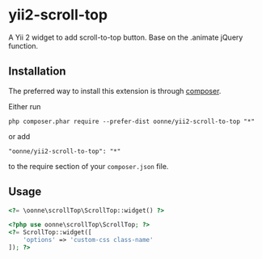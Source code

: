 yii2-scroll-top
=====================
A Yii 2 widget to add scroll-to-top button. Base on the .animate jQuery function.

Installation
------------
The preferred way to install this extension is through [composer](http://getcomposer.org/download/).

Either run

```
php composer.phar require --prefer-dist oonne/yii2-scroll-to-top "*"
```

or add

```
"oonne/yii2-scroll-to-top": "*"
```

to the require section of your `composer.json` file.

Usage
------------
```php
<?= \oonne\scrollTop\ScrollTop::widget() ?>
```
```php
<?php use oonne\scrollTop\ScrollTop; ?>
<?= ScrollTop::widget([
    'options' => 'custom-css class-name'
]); ?>
```